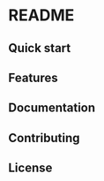 README
=======================================================================

Quick start
--------

Features
--------

Documentation
-------------

Contributing
------------

License
-------
